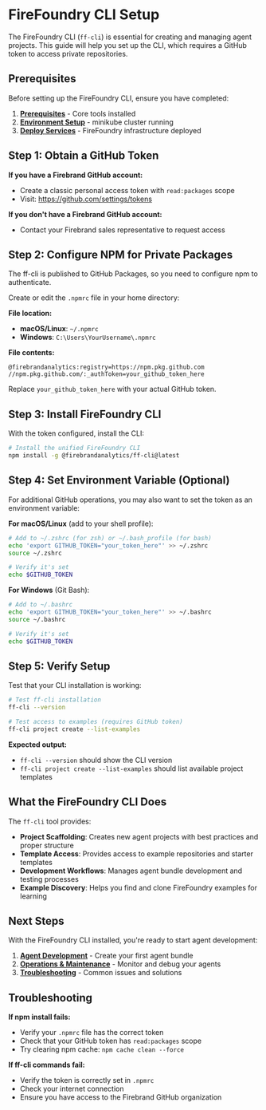 # FireFoundry CLI Setup

The FireFoundry CLI (`ff-cli`) is essential for creating and managing agent projects. This guide will help you set up the CLI, which requires a GitHub token to access private repositories.

## Prerequisites

Before setting up the FireFoundry CLI, ensure you have completed:

1. **[Prerequisites](01-prerequisites.md)** - Core tools installed
2. **[Environment Setup](03-environment-setup.md)** - minikube cluster running
3. **[Deploy Services](04-deployment.md)** - FireFoundry infrastructure deployed

## Step 1: Obtain a GitHub Token

**If you have a Firebrand GitHub account:**

- Create a classic personal access token with `read:packages` scope
- Visit: https://github.com/settings/tokens

**If you don't have a Firebrand GitHub account:**

- Contact your Firebrand sales representative to request access

## Step 2: Configure NPM for Private Packages

The ff-cli is published to GitHub Packages, so you need to configure npm to authenticate.

Create or edit the `.npmrc` file in your home directory:

**File location:**

- **macOS/Linux**: `~/.npmrc`
- **Windows**: `C:\Users\YourUsername\.npmrc`

**File contents:**

```
@firebrandanalytics:registry=https://npm.pkg.github.com
//npm.pkg.github.com/:_authToken=your_github_token_here
```

Replace `your_github_token_here` with your actual GitHub token.

## Step 3: Install FireFoundry CLI

With the token configured, install the CLI:

```bash
# Install the unified FireFoundry CLI
npm install -g @firebrandanalytics/ff-cli@latest
```

## Step 4: Set Environment Variable (Optional)

For additional GitHub operations, you may also want to set the token as an environment variable:

**For macOS/Linux** (add to your shell profile):

```bash
# Add to ~/.zshrc (for zsh) or ~/.bash_profile (for bash)
echo 'export GITHUB_TOKEN="your_token_here"' >> ~/.zshrc
source ~/.zshrc

# Verify it's set
echo $GITHUB_TOKEN
```

**For Windows** (Git Bash):

```bash
# Add to ~/.bashrc
echo 'export GITHUB_TOKEN="your_token_here"' >> ~/.bashrc
source ~/.bashrc

# Verify it's set
echo $GITHUB_TOKEN
```

## Step 5: Verify Setup

Test that your CLI installation is working:

```bash
# Test ff-cli installation
ff-cli --version

# Test access to examples (requires GitHub token)
ff-cli project create --list-examples
```

**Expected output:**

- `ff-cli --version` should show the CLI version
- `ff-cli project create --list-examples` should list available project templates

## What the FireFoundry CLI Does

The `ff-cli` tool provides:

- **Project Scaffolding**: Creates new agent projects with best practices and proper structure
- **Template Access**: Provides access to example repositories and starter templates
- **Development Workflows**: Manages agent bundle development and testing processes
- **Example Discovery**: Helps you find and clone FireFoundry examples for learning

## Next Steps

With the FireFoundry CLI installed, you're ready to start agent development:

1. **[Agent Development](06-agent-development.md)** - Create your first agent bundle
2. **[Operations & Maintenance](07-operations.md)** - Monitor and debug your agents
3. **[Troubleshooting](08-troubleshooting.md)** - Common issues and solutions

## Troubleshooting

**If npm install fails:**

- Verify your `.npmrc` file has the correct token
- Check that your GitHub token has `read:packages` scope
- Try clearing npm cache: `npm cache clean --force`

**If ff-cli commands fail:**

- Verify the token is correctly set in `.npmrc`
- Check your internet connection
- Ensure you have access to the Firebrand GitHub organization
